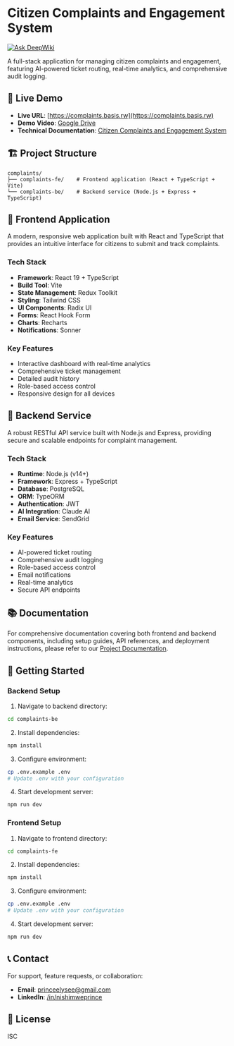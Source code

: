 # Citizen Complaints and Engagement System

[![Ask DeepWiki](https://deepwiki.com/badge.svg)](https://deepwiki.com/nishimweprince/complaints)

A full-stack application for managing citizen complaints and engagement, featuring AI-powered ticket routing, real-time analytics, and comprehensive audit logging.

## 📱 Live Demo
- **Live URL**: [https://complaints.basis.rw](https://complaints.basis.rw)
- **Demo Video**: [Google Drive](https://drive.google.com/drive/folders/1xUkTTlyH-oFf-LHbOszWEDcDhyo1Oh2P?usp=sharing)
- **Technical Documentation**: [Citizen Complaints and Engagement System](https://deepwiki.com/nishimweprince/complaints)

## 🏗️ Project Structure

```
complaints/
├── complaints-fe/    # Frontend application (React + TypeScript + Vite)
└── complaints-be/    # Backend service (Node.js + Express + TypeScript)
```

## 🎯 Frontend Application

A modern, responsive web application built with React and TypeScript that provides an intuitive interface for citizens to submit and track complaints.

### Tech Stack
- **Framework**: React 19 + TypeScript
- **Build Tool**: Vite
- **State Management**: Redux Toolkit
- **Styling**: Tailwind CSS
- **UI Components**: Radix UI
- **Forms**: React Hook Form
- **Charts**: Recharts
- **Notifications**: Sonner

### Key Features
- Interactive dashboard with real-time analytics
- Comprehensive ticket management
- Detailed audit history
- Role-based access control
- Responsive design for all devices

## 🔧 Backend Service

A robust RESTful API service built with Node.js and Express, providing secure and scalable endpoints for complaint management.

### Tech Stack
- **Runtime**: Node.js (v14+)
- **Framework**: Express + TypeScript
- **Database**: PostgreSQL
- **ORM**: TypeORM
- **Authentication**: JWT
- **AI Integration**: Claude AI
- **Email Service**: SendGrid

### Key Features
- AI-powered ticket routing
- Comprehensive audit logging
- Role-based access control
- Email notifications
- Real-time analytics
- Secure API endpoints

## 📚 Documentation

For comprehensive documentation covering both frontend and backend components, including setup guides, API references, and deployment instructions, please refer to our [Project Documentation](https://deepwiki.com/nishimweprince/complaints).

## 🚀 Getting Started

### Backend Setup
1. Navigate to backend directory:
```bash
cd complaints-be
```

2. Install dependencies:
```bash
npm install
```

3. Configure environment:
```bash
cp .env.example .env
# Update .env with your configuration
```

4. Start development server:
```bash
npm run dev
```

### Frontend Setup
1. Navigate to frontend directory:
```bash
cd complaints-fe
```

2. Install dependencies:
```bash
npm install
```

3. Configure environment:
```bash
cp .env.example .env
# Update .env with your configuration
```

4. Start development server:
```bash
npm run dev
```

## 📞 Contact

For support, feature requests, or collaboration:
- **Email**: [princeelysee@gmail.com](mailto:princeelysee@gmail.com)
- **LinkedIn**: [/in/nishimweprince](https://www.linkedin.com/in/nishimweprince/)

## 📄 License

ISC 
